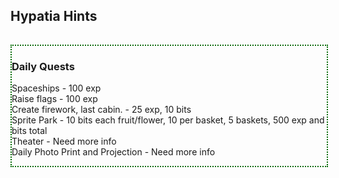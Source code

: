 <h2>Hypatia Hints</h2>
<hr style='height:1px; visibility:hidden;' />

<div style="border-style: dotted;border-width: 2px;border-color: #006900;width: 800px;max-width: 100%;margin-left:auto;margin-right:auto;">
<h3>Daily Quests</h3>
<p>Spaceships - 100 exp<br>
Raise flags - 100 exp<br>
Create firework, last cabin. - 25 exp, 10 bits<br>
Sprite Park - 10 bits each fruit/flower, 10 per basket, 5 baskets, 500 exp and bits total<br>
Theater - Need more info<br>
Daily Photo Print and Projection - Need more info</p>
</div>